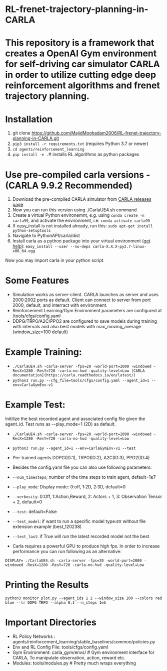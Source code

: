 # RL-frenet-trajectory-planning-in-CARLA
This repository is a framework that creates a OpenAI Gym environment for self-driving car simulator CARLA in order to utilize cutting edge deep reinforcement algorithms and frenet trajectory planning.
=======

# Installation
1. git clone https://github.com/MajidMoghadam2006/RL-frenet-trajectory-planning-in-CARLA.git
2. ``` pip3 install -r requirements.txt ``` (requires Python 3.7 or newer)
3. ``` cd agents/reinforcement_learning ```
4. ``` pip install -e . ```# installs RL algorithms as python packages 

# Use pre-compiled carla versions - (CARLA 9.9.2 Recommended)
1. Download the pre-compiled CARLA simulator from [CARLA releases page](https://github.com/carla-simulator/carla/releases)
2. Now you can run this version using ./CarlaUE4.sh command
3. Create a virtual Python environemnt, e.g. using ```conda create -n carla99```, and activate the environment, i.e. ```conda activate carla99```
4. If easy_install is not installed already, run this: ```sudo apt-get install python-setuptools```
5. Navigate to PythonAPI/carla/dist
6. Install carla as a python package into your virtual environment ([get help](https://carla.readthedocs.io/en/latest/build_system/)): ```easy_install --user --no-deps carla-X.X.X-py3.7-linux-x86_64.egg```

Now you may import carla in your python script.

# Some Features

- Simulation works as server-client. CARLA launches as server and uses 2000:2002 ports as default. Client can connect to server from port 2000, default, and interract with environment.
- Reinforcement Learning/Gym Environment parameters are configured at /tools/cfgs/config.yaml
- DDPG/TRPO/A2C/PPO2 are configured to save models during training with intervals and also best models with max_moving_average (window_size=100 default)

# Example Training:

- ```./CarlaUE4.sh -carla-server -fps=20 -world-port=2000 -windowed -ResX=1280 -ResY=720 -carla-no-hud -quality-level=Low [CARLA documentation](https://carla.readthedocs.io/en/latest/)```
- ```python3 run.py --cfg_file=tools/cfgs/config.yaml --agent_id=1 --env=CarlaGymEnv-v1 ```
 
# Example Test:

Initilize the best recorded agent and associated config file given the agent_id. Test runs as --play_mode=1 (2D) as default. 

- ```./CarlaUE4.sh -carla-server -fps=20 -world-port=2000 -windowed -ResX=1280 -ResY=720 -carla-no-hud -quality-level=Low```
- ```python3 run.py --agent_id=1 --env=CarlaGymEnv-v1 --test ```

- Pre-trained agents DDPG(ID:1), TRPO(ID:2), A2C(ID:3), PPO2(ID:4)

- Besides the config.yaml file you can also use following parameters:

- ```--num_timesteps```; number of the time steps to train agent, default=1e7 
- ```--play_mode```: Display mode: 0:off, 1:2D, 2:3D, default=0
- ```--verbosity```: 0:Off, 1:Action,Reward, 2: Actors + 1, 3: Observation Tensor + 2, default=0
- ```--test```: default=False
- ```--test_model```: if want to run a specific model type:str without file extension example (best_120238)
- ```--test_last```: if True will run the latest recorded model not the best

- Carla requires a powerful GPU to produce high fps. In order to increase performance you can run following as an alternative:

```DISPLAY= ./CarlaUE4.sh -carla-server -fps=20 -world-port=2000 -windowed -ResX=1280 -ResY=720 -carla-no-hud -quality-level=Low```

# Printing the Results

```python3 monitor_plot.py --agent_ids 1 2 --window_size 100 --colors red blue --lr DDPG TRPO --alpha 0.1 --n_steps 1e5```

# Important Directories
- RL Policy Networks : agents/reinforcement_learning/stable_baselines/common/policies.py
- Env and RL Config File: tools/cfgs/config.yaml
- Gym Environment: carla_gym/envs/ # Gym environment interface for CARLA, To manipulate observation, action, reward etc.
- Modules: tools/modules.py # Pretty much wraps everything
